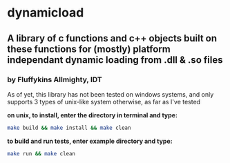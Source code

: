 # dynamicload
## A library of c functions and c++ objects built on these functions for (mostly) platform independant dynamic loading from .dll &amp; .so files
### by Fluffykins Allmighty, IDT

As of yet, this library has not been tested on windows systems, and only supports 3 types of unix-like system otherwise, as far as I've tested

**on unix, to install, enter the directory in terminal and type:**
```sh
make build && make install && make clean
```
**to build and run tests, enter example directory and type:**
```sh
make run && make clean
```
